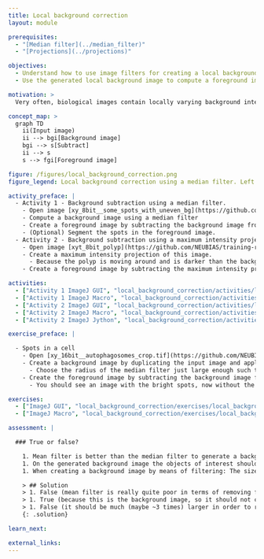 ```yaml
---
title: Local background correction
layout: module

prerequisites:
  - "[Median filter](../median_filter)"
  - "[Projections](../projections)"

objectives:
  - Understand how to use image filters for creating a local background image
  - Use the generated local background image to compute a foreground image

motivation: >
  Very often, biological images contain locally varying background intensities. This hampers both segmentation and intensity quantification. However, often it is possible to generate a background image that can be subtracted in order to yield a foreground image with zero background. It is very important to know about this, because removing spatially varying background is a prevalent task in bioimage analysis.

concept_map: >
  graph TD
    ii(Input image)
    ii --> bgi[Background image]
    bgi --> s[Subtract]
    ii --> s
    s --> fgi[Foreground image]

figure: /figures/local_background_correction.png
figure_legend: Local background correction using a median filter. Left - Raw data. Middle - Median filtered image (background). Right - Difference image (foreground).

activity_preface: |
  - Activity 1 - Background subtraction using a median filter.
    - Open image [xy_8bit__some_spots_with_uneven_bg](https://github.com/NEUBIAS/training-resources/raw/master/image_data/xy_8bit__some_spots_with_uneven_bg.tif)
    - Compute a background image using a median filter
    - Create a foreground image by subtracting the background image from the input image
    - (Optional) Segment the spots in the foreground image.
  - Activity 2 - Background subtraction using a maximum intensity projection.
    - Open image [xyt_8bit_polyp](https://github.com/NEUBIAS/training-resources/raw/master/image_data/xyt_8bit_polyp.tif)
    - Create a maximum intensity projection of this image.
      - Because the polyp is moving around and is darker than the background this will create a background image.
    - Create a foreground image by subtracting the maximum intensity projection from the original image.

activities:
  - ["Activity 1 ImageJ GUI", "local_background_correction/activities/local_background_correction_imagejgui.md", "markdown"]
  - ["Activity 1 ImageJ Macro", "local_background_correction/activities/local_background_correction_imagejmacro.ijm", "java"]
  - ["Activity 2 ImageJ GUI", "local_background_correction/activities/local_background_correction_activity2_gui.md", "markdown"]
  - ["Activity 2 ImageJ Macro", "local_background_correction/activities/local_background_correction_activity2_macro.ijm", "java"]
  - ["Activity 2 ImageJ Jython", "local_background_correction/activities/local_background_correction_activity2_jython.py", "python"]

exercise_preface: |

  - Spots in a cell
    - Open [xy_16bit__autophagosomes_crop.tif](https://github.com/NEUBIAS/training-resources/raw/master/image_data/xy_16bit__autophagosomes_crop.tif)
    - Create a background image by duplicating the input image and applying a median filter to it.
      - Choose the radius of the median filter just large enough such that the bright spots dissappear.
    - Create the foreground image by subtracting the background image from the input image.
      - You should see an image with the bright spots, now without the uneven background.

exercises:
  - ["ImageJ GUI", "local_background_correction/exercises/local_background_correction_imagejgui.md"]
  - ["ImageJ Macro", "local_background_correction/exercises/local_background_correction_imagejmacro.md"]

assessment: |

  ### True or false?

    1. Mean filter is better than the median filter to generate a background image.
    1. On the generated background image the objects of interest should not be visible.
    1. When creating a background image by means of filtering: The size of the filter's structuring element should be much smaller than the size of the objects.

    > ## Solution
    > 1. False (mean filter is really quite poor in terms of removing foreground information)
    > 1. True (because this is the background image, so it should not contain any foreground information)
    > 1. False (it should be much (maybe ~3 times) larger in order to remove the objects from the image)
    {: .solution}

learn_next:

external_links:
---
```


